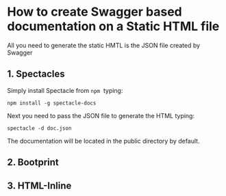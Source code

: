 # How to create Swagger based documentation on a Static HTML file

All you need to generate the static HMTL is the JSON file created by Swagger

## 1. Spectacles

Simply install Spectacle from `npm`  typing:

``` 
npm install -g spectacle-docs
```

Next you need to pass the JSON file to generate the HTML typing:

```
spectacle -d doc.json
```

The documentation will be located in the public directory by default.


## 2. Bootprint



## 3. HTML-Inline

